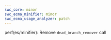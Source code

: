 ```yaml
---
swc_core: minor
swc_ecma_minifier: minor
swc_ecma_usage_analyzer: patch
---
```


perf(es/minifier): Remove `dead_branch_remover` call
